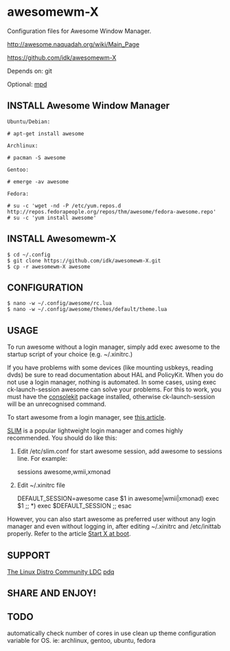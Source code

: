 awesomewm-X
===========

Configuration files for Awesome Window Manager.

http://awesome.naquadah.org/wiki/Main_Page

https://github.com/idk/awesomewm-X

Depends on: git

Optional:   [mpd][1]


INSTALL Awesome Window Manager
------------------------------

`Ubuntu/Debian:`

    # apt-get install awesome

`Archlinux:`

    # pacman -S awesome

`Gentoo:`

    # emerge -av awesome

`Fedora:`

    # su -c 'wget -nd -P /etc/yum.repos.d http://repos.fedorapeople.org/repos/thm/awesome/fedora-awesome.repo'
    # su -c 'yum install awesome'


INSTALL Awesomewm-X
-------------------

    $ cd ~/.config
    $ git clone https://github.com/idk/awesomewm-X.git
    $ cp -r awesomewm-X awesome


CONFIGURATION
-------------

    $ nano -w ~/.config/awesome/rc.lua
    $ nano -w ~/.config/awesome/themes/default/theme.lua


USAGE
-----

To run awesome without a login manager, simply add exec awesome to the startup script of your choice (e.g. ~/.xinitrc.)

If you have problems with some devices (like mounting usbkeys, reading dvds) be sure to read documentation about HAL and PolicyKit. When you do not use a login manager, nothing is automated. In some cases, using exec ck-launch-session awesome can solve your problems. For this to work, you must have the [consolekit][2] package installed, otherwise ck-launch-session will be an unrecognised command.

To start awesome from a login manager, see [this article][3].

[SLIM][4] is a popular lightweight login manager and comes highly recommended. You should do like this:

1) Edit /etc/slim.conf for start awesome session, add awesome to sessions line.
For example:

    sessions             awesome,wmii,xmonad

2) Edit ~/.xinitrc file

    DEFAULT_SESSION=awesome
    case $1 in
      awesome|wmii|xmonad) exec $1 ;;
      *) exec $DEFAULT_SESSION ;;
    esac

However, you can also start awesome as preferred user without any login manager and even without logging in, after editing ~/.xinitrc and /etc/inittab properly. Refer to the article [Start X at boot][5]. 


SUPPORT
-------
[The Linux Distro Community LDC][6]
[pdq][7]

SHARE AND ENJOY!
----------------


TODO
----

automatically check number of cores in use
clean up theme
configuration variable for OS. ie: archlinux, gentoo, ubuntu, fedora

[1]: https://wiki.archlinux.org/index.php/Mpd
[2]: https://wiki.archlinux.org/index.php/ConsoleKit
[3]: https://wiki.archlinux.org/index.php/Display_Manager
[4]: https://wiki.archlinux.org/index.php/SLIM
[5]: https://wiki.archlinux.org/index.php/Start_X_at_boot
[6]: http://www.linuxdistrocommunity.com
[7]: https://github.com/idk/awesomewm-X/issues